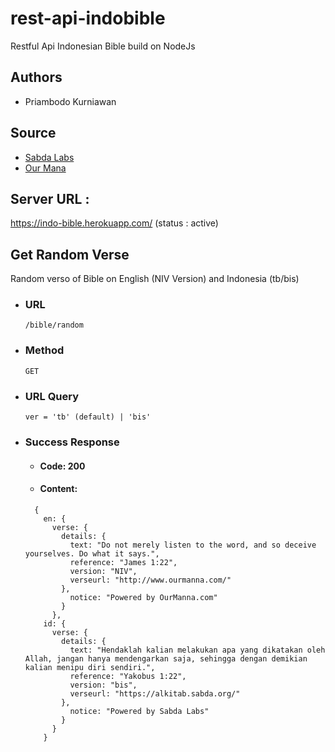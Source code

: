 # rest-api-indobible
Restful Api Indonesian Bible build on NodeJs

## Authors
- Priambodo Kurniawan

## Source
- [Sabda Labs](https://labs.sabda.org/API)
- [Our Mana](http://www.ourmanna.com/)

## Server URL :
https://indo-bible.herokuapp.com/ (status : active)

## Get Random Verse
Random verso of Bible on English (NIV Version) and Indonesia (tb/bis)

- ### URL

  `/bible/random`

- ### Method

  `GET`

- ### URL Query

  `ver = 'tb' (default) | 'bis'`

- ### Success Response

  - #### Code: 200
  - #### Content:

  ```
    {
      en: {
        verse: {
          details: {
            text: "Do not merely listen to the word, and so deceive yourselves. Do what it says.",
            reference: "James 1:22",
            version: "NIV",
            verseurl: "http://www.ourmanna.com/"
          },
            notice: "Powered by OurManna.com"
          }
        },
      id: {
        verse: {
          details: {
            text: "Hendaklah kalian melakukan apa yang dikatakan oleh Allah, jangan hanya mendengarkan saja, sehingga dengan demikian kalian menipu diri sendiri.",
            reference: "Yakobus 1:22",
            version: "bis",
            verseurl: "https://alkitab.sabda.org/"
          },
            notice: "Powered by Sabda Labs"
          }
        }
      }
  ```
